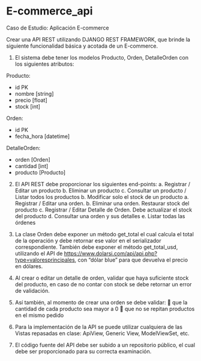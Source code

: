 # E-commerce_api

Caso de Estudio: Aplicación E-commerce

Crear una API REST utilizando DJANGO REST FRAMEWORK, que brinde la siguiente funcionalidad básica y acotada de un E-commerce.


1. El sistema debe tener los modelos Producto, Orden, DetalleOrden con los siguientes atributos:

Producto:
- id PK
- nombre [string]
- precio [float]
- stock [int]

Orden:
- id PK
- fecha_hora [datetime]

DetalleOrden:
- orden [Orden]
- cantidad [int]
- producto [Producto]

2. El API REST debe proporcionar los siguientes end-points:
a. Registrar / Editar un producto
b. Eliminar un producto
c. Consultar un producto / Listar todos los productos
b. Modificar solo el stock de un producto
a. Registrar / Editar una orden.
b. Eliminar una orden. Restaurar stock del producto
c. Registrar / Editar Detalle de Orden. Debe actualizar el stock del producto
d. Consultar una orden y sus detalles
e. Listar todas las órdenes

3. La clase Orden debe exponer un método get_total el cual calcula el total de la operación y debe retornar ese valor en el serializador correspondiente. También debe exponer el método get_total_usd, utilizando el API de https://www.dolarsi.com/api/api.php?type=valoresprincipales, con “dólar blue” para que devuelva el precio en dólares.

4. Al crear o editar un detalle de orden, validar que haya suficiente stock del producto, en caso de no contar con stock se debe retornar un error de validación.

5. Así también, al momento de crear una orden se debe validar:
 que la cantidad de cada producto sea mayor a 0
 que no se repitan productos en el mismo pedido

6. Para la implementación de la API se puede utilizar cualquiera de las Vistas repasadas en clase: ApiView, Generic View, ModelViewSet, etc.

7. El código fuente del API debe ser subido a un repositorio público, el cual debe ser proporcionado para su correcta examinación.